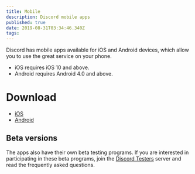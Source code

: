 ```yaml
---
title: Mobile
description: Discord mobile apps
published: true
date: 2019-08-31T03:34:46.340Z
tags: 
---
```


Discord has mobile apps available for iOS and Android devices, which allow you to use the great service on your phone.

* iOS requires iOS 10 and above.
* Android requires Android 4.0 and above.

# Download
- [iOS](https://itunes.apple.com/us/app/discord-chat-for-games/id985746746)
- [Android](https://play.google.com/store/apps/details?id=com.discord)

## Beta versions
The apps also have their own beta testing programs. If you are interested in participating in these beta programs, join the [Discord Testers](https://discord.gg/discord-testers) server and read the frequently asked questions.